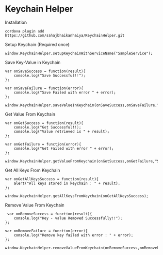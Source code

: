 # Keychain Helper

Installation
```
cordova plugin add https://github.com/sahajbhaikanhaiya/KeychainHelper.git
```

Setup Keychain (Required once)

```
window.KeychainHelper.setupKeychainWithServiceName("SampleService");
```

Save Key-Value in Keychain

```
var onSaveSuccess = function(result){
    console.log("Save Successful!!");
};

var onSaveFailure = function(error){
    console.log("Save Failed with error " + error);
};

window.KeychainHelper.saveValueInKeychain(onSaveSuccess,onSaveFailure,"SampleKey","SampleData");
```

Get Value From Keychain

```
var onGetSuccess = function(result){
    console.log("Get Successful!!);
    console.log("Value retrieved is " + result);
};

var onGetFailure = function(error){
    console.log("Get Failed with error " + error);
};

window.KeychainHelper.getValueFromKeychain(onGetSuccess,onGetFailure,"SampleKey");
```

Get All Keys From Keychain

```
var onGetAllKeysSuccess = function(result){
    alert("All keys stored in keychain : " + result);
};

window.KeychainHelper.getAllKeysFromKeychain(onGetAllKeysSuccess);
```

Remove Value From Keychain

```
 var onRemoveSuccess = function(result){
    console.log("Key - value Removed Successfully!!");
};

var onRemoveFailure = function(error){
    console.log("Remove key failed with error : " + error);
};

window.KeychainHelper.removeValueFromKeychain(onRemoveSuccess,onRemoveFailure,"SampleKey");
```